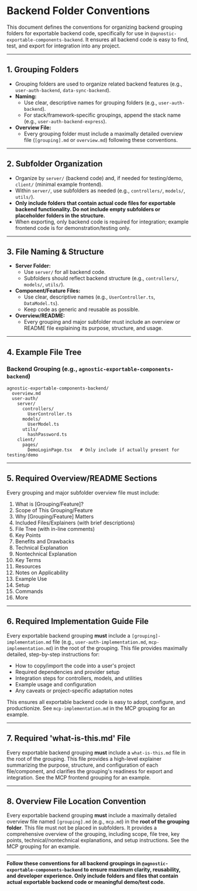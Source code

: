 # Backend Folder Conventions

This document defines the conventions for organizing backend grouping folders for exportable backend code, specifically for use in `@agnostic-exportable-components-backend`. It ensures all backend code is easy to find, test, and export for integration into any project.

---

## 1. Grouping Folders
- Grouping folders are used to organize related backend features (e.g., `user-auth-backend`, `data-sync-backend`).
- **Naming:**
  - Use clear, descriptive names for grouping folders (e.g., `user-auth-backend`).
  - For stack/framework-specific groupings, append the stack name (e.g., `user-auth-backend-express`).
- **Overview File:**
  - Every grouping folder must include a maximally detailed overview file (`[grouping].md` or `overview.md`) following these conventions.

---

## 2. Subfolder Organization
- Organize by `server/` (backend code) and, if needed for testing/demo, `client/` (minimal example frontend).
- Within `server/`, use subfolders as needed (e.g., `controllers/`, `models/`, `utils/`).
- **Only include folders that contain actual code files for exportable backend functionality. Do not include empty subfolders or placeholder folders in the structure.**
- When exporting, only backend code is required for integration; example frontend code is for demonstration/testing only.

---

## 3. File Naming & Structure
- **Server Folder:**
  - Use `server/` for all backend code.
  - Subfolders should reflect backend structure (e.g., `controllers/`, `models/`, `utils/`).
- **Component/Feature Files:**
  - Use clear, descriptive names (e.g., `UserController.ts`, `DataModel.ts`).
  - Keep code as generic and reusable as possible.
- **Overview/README:**
  - Every grouping and major subfolder must include an overview or README file explaining its purpose, structure, and usage.

---

## 4. Example File Tree

### Backend Grouping (e.g., `agnostic-exportable-components-backend`)
```
agnostic-exportable-components-backend/
  overview.md
  user-auth/
    server/
      controllers/
        UserController.ts
      models/
        UserModel.ts
      utils/
        hashPassword.ts
    client/
      pages/
        DemoLoginPage.tsx   # Only include if actually present for testing/demo
```

---

## 5. Required Overview/README Sections
Every grouping and major subfolder overview file must include:
1. What is [Grouping/Feature]?
2. Scope of This Grouping/Feature
3. Why [Grouping/Feature] Matters
4. Included Files/Explainers (with brief descriptions)
5. File Tree (with in-line comments)
6. Key Points
7. Benefits and Drawbacks
8. Technical Explanation
9. Nontechnical Explanation
10. Key Terms
11. Resources
12. Notes on Applicability
13. Example Use
14. Setup
15. Commands
16. More

---

## 6. Required Implementation Guide File
Every exportable backend grouping **must** include a `[grouping]-implementation.md` file (e.g., `user-auth-implementation.md`, `mcp-implementation.md`) in the root of the grouping. This file provides maximally detailed, step-by-step instructions for:
- How to copy/import the code into a user's project
- Required dependencies and provider setup
- Integration steps for controllers, models, and utilities
- Example usage and configuration
- Any caveats or project-specific adaptation notes

This ensures all exportable backend code is easy to adopt, configure, and productionize. See `mcp-implementation.md` in the MCP grouping for an example.

---

## 7. Required 'what-is-this.md' File
Every exportable backend grouping **must** include a `what-is-this.md` file in the root of the grouping. This file provides a high-level explainer summarizing the purpose, structure, and configuration of each file/component, and clarifies the grouping's readiness for export and integration. See the MCP frontend grouping for an example.

---

## 8. Overview File Location Convention
Every exportable backend grouping **must** include a maximally detailed overview file named `[grouping].md` (e.g., `mcp.md`) in the **root of the grouping folder**. This file must not be placed in subfolders. It provides a comprehensive overview of the grouping, including scope, file tree, key points, technical/nontechnical explanations, and setup instructions. See the MCP grouping for an example.

---

**Follow these conventions for all backend groupings in `@agnostic-exportable-components-backend` to ensure maximum clarity, reusability, and developer experience. Only include folders and files that contain actual exportable backend code or meaningful demo/test code.** 